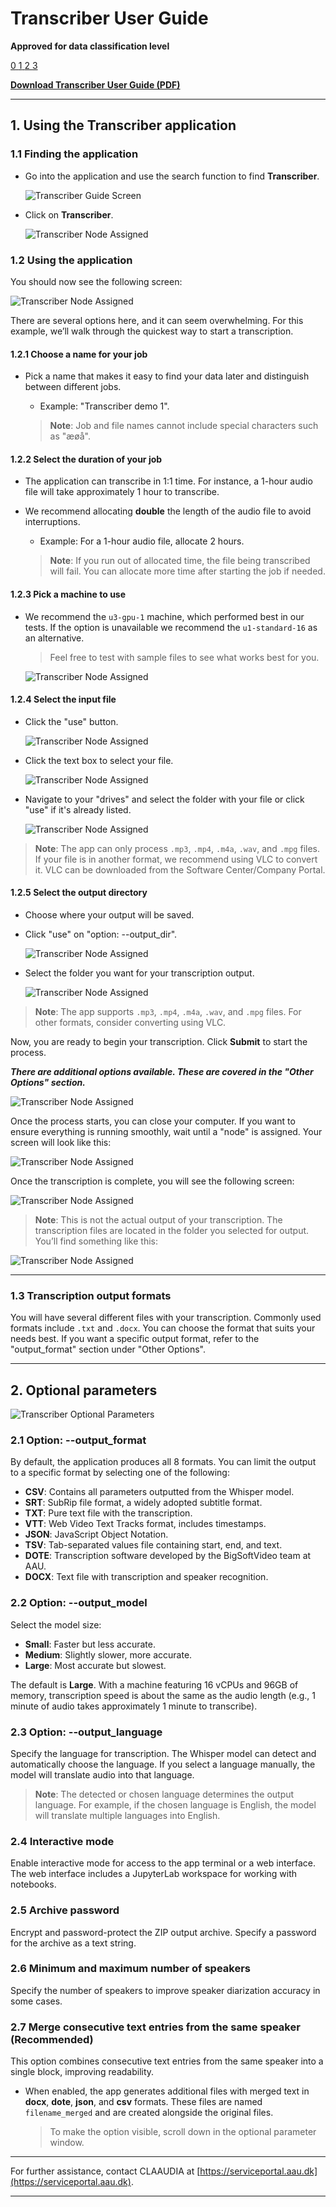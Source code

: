 # Transcriber User Guide

**Approved for data classification level**

<a href="https://www.security.aau.dk/data-classification" target="_blank" class="icon-container">
    <span class="icon level-0" title="Approved for public data">0</span>
    <span class="icon level-1" title="Approved for internal data">1</span>
    <span class="icon level-2" title="Approved for confidential data">2</span>
    <span class="icon level-3" title="Approved for strictly confidential data">3</span>
</a>

**[Download Transcriber User Guide (PDF)](/assets/transcriber-userguide-1-1.pdf)**

---

## 1. Using the Transcriber application

### 1.1 Finding the application

- Go into the application and use the search function to find **Transcriber**.
  
  ![Transcriber Guide Screen](/assets/img/UCloud/Transcriberguide16.jpg)
  
- Click on **Transcriber**.

  ![Transcriber Node Assigned](/assets/img/UCloud/Transcriberguide17.jpg)

### 1.2 Using the application

You should now see the following screen:

![Transcriber Node Assigned](/assets/img/UCloud/Transcriberguide18.jpg)

There are several options here, and it can seem overwhelming. For this example, we’ll walk through the quickest way to start a transcription.

#### 1.2.1 Choose a name for your job
- Pick a name that makes it easy to find your data later and distinguish between different jobs.
  - Example: "Transcriber demo 1".
  
  > **Note**: Job and file names cannot include special characters such as "æøå".

#### 1.2.2 Select the duration of your job
- The application can transcribe in 1:1 time. For instance, a 1-hour audio file will take approximately 1 hour to transcribe.
- We recommend allocating **double** the length of the audio file to avoid interruptions.
  - Example: For a 1-hour audio file, allocate 2 hours.
  
  > **Note**: If you run out of allocated time, the file being transcribed will fail. You can allocate more time after starting the job if needed.

#### 1.2.3 Pick a machine to use
- We recommend the `u3-gpu-1` machine, which performed best in our tests. If the option is unavailable we recommend the `u1-standard-16` as an alternative.
  
  > Feel free to test with sample files to see what works best for you.

  ![Transcriber Node Assigned](/assets/img/UCloud/Transcriberguide19.jpg)

#### 1.2.4 Select the input file
- Click the "use" button.

  ![Transcriber Node Assigned](/assets/img/UCloud/Transcriberguide20.jpg)

- Click the text box to select your file.

  ![Transcriber Node Assigned](/assets/img/UCloud/Transcriberguide21.jpg)

- Navigate to your "drives" and select the folder with your file or click "use" if it's already listed.
  
  ![Transcriber Node Assigned](/assets/img/UCloud/Transcriberguide22.jpg)

> **Note**: The app can only process `.mp3`, `.mp4`, `.m4a`, `.wav`, and `.mpg` files. If your file is in another format, we recommend using VLC to convert it. VLC can be downloaded from the Software Center/Company Portal.

#### 1.2.5 Select the output directory
- Choose where your output will be saved.
- Click "use" on "option: --output_dir".

  ![Transcriber Node Assigned](/assets/img/UCloud/Transcriberguide23.jpg)

- Select the folder you want for your transcription output.

  ![Transcriber Node Assigned](/assets/img/UCloud/Transcriberguide24.jpg)

> **Note**: The app supports `.mp3`, `.mp4`, `.m4a`, `.wav`, and `.mpg` files. For other formats, consider converting using VLC.

Now, you are ready to begin your transcription. Click **Submit** to start the process.

***There are additional options available. These are covered in the "Other Options" section.***

![Transcriber Node Assigned](/assets/img/UCloud/Transcriberguide25.jpg)

Once the process starts, you can close your computer. If you want to ensure everything is running smoothly, wait until a "node" is assigned. Your screen will look like this:

![Transcriber Node Assigned](/assets/img/UCloud/Transcriberguide26.jpg)

Once the transcription is complete, you will see the following screen:

![Transcriber Node Assigned](/assets/img/UCloud/Transcriberguide27.jpg)

> **Note**: This is not the actual output of your transcription. The transcription files are located in the folder you selected for output. You’ll find something like this:

![Transcriber Node Assigned](/assets/img/UCloud/Transcriberguide28.jpg)

---

### 1.3 Transcription output formats

You will have several different files with your transcription. Commonly used formats include `.txt` and `.docx`. You can choose the format that suits your needs best. If you want a specific output format, refer to the "output_format" section under "Other Options".

---

## 2. Optional parameters

![Transcriber Optional Parameters](/assets/img/UCloud/Transcriberguide32.jpg)

### 2.1 Option: --output_format

By default, the application produces all 8 formats. You can limit the output to a specific format by selecting one of the following:

- **CSV**: Contains all parameters outputted from the Whisper model.
- **SRT**: SubRip file format, a widely adopted subtitle format.
- **TXT**: Pure text file with the transcription.
- **VTT**: Web Video Text Tracks format, includes timestamps.
- **JSON**: JavaScript Object Notation.
- **TSV**: Tab-separated values file containing start, end, and text.
- **DOTE**: Transcription software developed by the BigSoftVideo team at AAU.
- **DOCX**: Text file with transcription and speaker recognition.

### 2.2 Option: --output_model

Select the model size:

- **Small**: Faster but less accurate.
- **Medium**: Slightly slower, more accurate.
- **Large**: Most accurate but slowest.

The default is **Large**. With a machine featuring 16 vCPUs and 96GB of memory, transcription speed is about the same as the audio length (e.g., 1 minute of audio takes approximately 1 minute to transcribe).

### 2.3 Option: --output_language

Specify the language for transcription. The Whisper model can detect and automatically choose the language. If you select a language manually, the model will translate audio into that language.

> **Note**: The detected or chosen language determines the output language. For example, if the chosen language is English, the model will translate multiple languages into English.

### 2.4 Interactive mode

Enable interactive mode for access to the app terminal or a web interface. The web interface includes a JupyterLab workspace for working with notebooks.

### 2.5 Archive password

Encrypt and password-protect the ZIP output archive. Specify a password for the archive as a text string.

### 2.6 Minimum and maximum number of speakers

Specify the number of speakers to improve speaker diarization accuracy in some cases.

### 2.7 Merge consecutive text entries from the same speaker (Recommended)

This option combines consecutive text entries from the same speaker into a single block, improving readability.

- When enabled, the app generates additional files with merged text in **docx**, **dote**, **json**, and **csv** formats. These files are named `filename_merged` and are created alongside the original files.
  
  >  To make the option visible, scroll down in the optional parameter window.

---

For further assistance, contact CLAAUDIA at [https://serviceportal.aau.dk](https://serviceportal.aau.dk).

---


